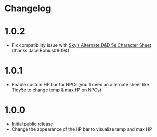 # Changelog

# 1.0.2
 - Fix compatibility issue with [Sky's Alternate D&D 5e Character Sheet](https://github.com/Sky-Captain-13/foundry/tree/master/alt5e) (thanks Jace Bobius#8094)

# 1.0.1
 - Enable custom HP bar for NPCs (you'll need an alternate sheet like [Tidy5e](https://foundryvtt.com/packages/tidy5e-sheet) to change temp & max HP on NPCs)

# 1.0.0
 - Initial public release
 - Change the appearance of the HP bar to visualize temp and max HP
